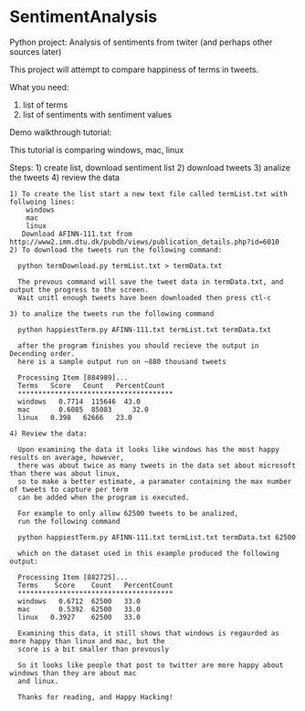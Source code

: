 SentimentAnalysis
=================

Python project: Analysis of sentiments from twiter (and perhaps other sources later)
                                                                  
  This project will attempt to compare happiness of terms in tweets.
  
  What you need:
  1) list of terms
  2) list of sentiments with sentiment values
  
  Demo walkthrough tutorial:
  
  This tutorial is comparing windows, mac, linux
  
  Steps:
    1) create list, download sentiment list
    2) download tweets
    3) analize the tweets
    4) review the data
    
    
    1) To create the list start a new text file called termList.txt with follwoing lines:
        windows
        mac
        linux
       Download AFINN-111.txt from http://www2.imm.dtu.dk/pubdb/views/publication_details.php?id=6010
    2) To download the tweets run the following command:
    
      python termDownload.py termList.txt > termData.txt
      
      The prevous command will save the tweet data in termData.txt, and output the progress to the screen.
      Wait unitl enough tweets have been downloaded then press ctl-c
      
    3) to analize the tweets run the following command
      
      python happiestTerm.py AFINN-111.txt termList.txt termData.txt
      
      after the program finishes you should recieve the output in Decending order. 
      here is a sample output run on ~880 thousand tweets
      
      Processing Item [884989]...
      Terms   Score	  Count	  PercentCount
      **************************************
      windows	0.7714	115646	43.0
      mac	    0.6085	85083	  32.0
      linux	  0.398	  62666	  23.0
      
    4) Review the data:
    
      Upon examining the data it looks like windows has the most happy results on average, however,
      there was about twice as many tweets in the data set about microsoft than there was about linux,
      so to make a better estimate, a paramater containing the max number of tweets to capture per term
      can be added when the program is executed. 
      
      For example to only allow 62500 tweets to be analized,
      run the following command
      
      python happiestTerm.py AFINN-111.txt termList.txt termData.txt 62500
      
      which on the dataset used in this example produced the following output:
      
      Processing Item [882725]...
      Terms    Score	Count	PercentCount
      **************************************
      windows	0.6712	62500	33.0
      mac	    0.5392	62500	33.0
      linux	  0.3927	62500	33.0
      
      Examining this data, it still shows that windows is regaurded as more happy than linux and mac, but the 
      score is a bit smaller than prevously
      
      So it looks like people that post to twitter are more happy about windows than they are about mac 
      and linux.
      
      Thanks for reading, and Happy Hacking!
      
      

